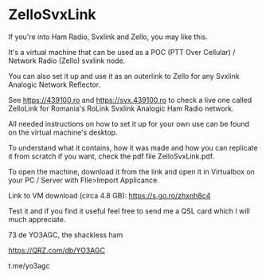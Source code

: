 # ZelloSvxLink
If you're into Ham Radio, Svxlink and Zello, you may like this.

It's a virtual machine that can be used as a POC (PTT Over Cellular) / Network Radio (Zello) svxlink node.

You can also set it up and use it as an outerlink to Zello for any Svxlink Analogic Network Reflector.

See https://439100.ro and https://svx.439100.ro to check a live one called ZelloLink for Romania's RoLink Svxlink Analogic Ham Radio network.

All needed instructions on how to set it up for your own use can be found on the virtual machine's desktop.

To understand what it contains, how it was made and how you can replicate it from scratch if you want, check the pdf file ZelloSvxLink.pdf.

To open the machine, download it from the link and open it in Virtualbox on your PC / Server with FIle>Import Applicance.

Link to VM download (circa 4.8 GB): https://s.go.ro/zhxnh8c4

Test it and if you find it useful feel free to send me a QSL card which I will much appreciate.

73 de YO3AGC, the shackless ham

https://QRZ.com/db/YO3AGC

t.me/yo3agc
